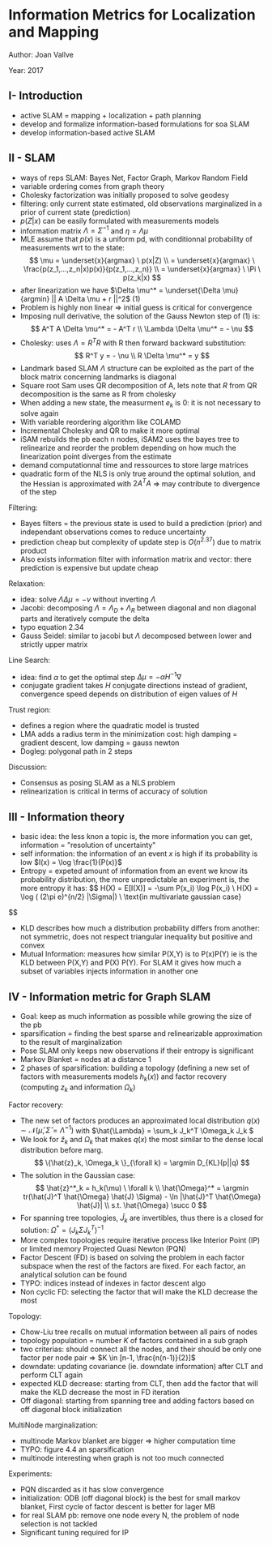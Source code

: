# Information Metrics for Localization and Mapping

Author: Joan Vallve

Year: 2017

## I- Introduction

* active SLAM = mapping + localization + path planning
* develop and formalize information-based formulations for soa SLAM
* develop information-based active SLAM

## II - SLAM

* ways of reps SLAM: Bayes Net, Factor Graph, Markov Random Field
* variable ordering comes from graph theory
* Cholesky factorization was initially proposed to solve geodesy
* filtering: only current state estimated, old observations marginalized in a prior of current state (prediction)
* $p(Z|x)$ can be easily formulated with measurements models
* information matrix $\Lambda = \Sigma^{-1}$ and $\eta = \Lambda \mu$
* MLE assume that $p(x)$ is a uniform pd, with conditionnal probability of measurements wrt to the state:
$$
\mu = \underset{x}{argmax} \ p(x|Z) \\
= \underset{x}{argmax} \ \frac{p(z_1,...,z_n|x)p(x)}{p(z_1,...,z_n)} \\
= \underset{x}{argmax} \ \Pi \ p(z_k|x)
$$
* after linearization we have $\Delta \mu^* = \underset{\Delta \mu}{argmin} || A \Delta \mu + r ||^2$ (1)
* Problem is highly non linear => initial guess is critical for convergence
* Imposing null derivative, the solution of the Gauss Newton step of (1) is:
$$
A^T A \Delta \mu^* = - A^T r \\
\Lambda \Delta \mu^* = - \nu
$$
* Cholesky: uses $\Lambda = R^T R$ with R then forward backward substitution:
$$
R^T y = - \nu \\
R \Delta \mu^* = y
$$
* Landmark based SLAM $\Lambda$ structure can be exploited as the part of the block matrix concerning landmarks is diagonal
* Square root Sam uses QR decomposition of A, lets note that $R$ from QR decomposition is the same as R from cholesky
* When adding a new state, the measurment $e_k$ is 0: it is not necessary to solve again
* With variable reordering algorithm like COLAMD
* Incremental Cholesky and QR to make it more optimal
* iSAM rebuilds the pb each n nodes, iSAM2 uses the bayes tree to relinearize and reorder the problem depending on how much the linearization point diverges from the estimate
* demand computationnal time and ressources to store large matrices
* quadratic form of the NLS is only true around the optimal solution, and the Hessian is approximated with $2A^TA$ => may contribute to divergence of the step

Filtering:
* Bayes filters = the previous state is used to build a prediction (prior) and independant observations comes to reduce uncertainty
* prediction cheap but complexity of update step is $O(n^{2.37})$ due to matrix product
* Also exists information filter with information matrix and vector: there prediction is expensive but update cheap

Relaxation:
* idea: solve $\Lambda \Delta \mu = - \nu$ without inverting $\Lambda$
* Jacobi: decomposing $\Lambda = \Lambda_D + \Lambda_R$ between diagonal and non diagonal parts and iteratively compute the delta
* typo equation 2.34
* Gauss Seidel: similar to jacobi but $\Lambda$ decomposed between lower and strictly upper matrix

Line Search:
* idea: find $\alpha$ to get the optimal step $\Delta \mu = - \alpha H^{-1} \nabla$
* conjugate gradient takes $H$ conjugate directions instead of gradient, convergence speed depends on distribution of eigen values of $H$

Trust region:
* defines a region where the quadratic model is trusted
* LMA adds a radius term in the minimization cost: high damping = gradient descent, low damping = gauss newton
* Dogleg: polygonal path in 2 steps 

Discussion:
* Consensus as posing SLAM as a NLS problem
* relinearization is critical in terms of accuracy of solution

## III - Information theory

* basic idea: the less knon a topic is, the more information you can get, information = "resolution of uncertainty"
* self information: the information of an event $x$ is high if its probability is low $I(x) = \log \frac{1}{P(x)}$
* Entropy = expeted amount of information from an event we know its probability distribution, the more unpredictable an experiment is, the more entropy it has:
$$
H(X) = E[I(X)] = -\sum P(x_i) \log P(x_i) \\
H(X) = \log ( (2\pi e)^{n/2} |\Sigma|) \ \text{in multivariate gaussian case}

$$
* KLD describes how much a distribution probability differs from another: not symmetric, does not respect triangular inequality but positive and convex
* Mutual Information: measures how similar P(X,Y) is to P(x)P(Y) ie is the KLD between P(X,Y) and P(X) P(Y). For SLAM it gives how much a subset of variables injects information in another one

## IV - Information metric for Graph SLAM

* Goal: keep as much information as possible while growing the size of the pb
* sparsification = finding the best sparse and relinearizable approximation to the result of marginalization
* Pose SLAM only keeps new observations if their entropy is significant
* Markov Blanket = nodes at a distance 1 
* 2 phases of sparsification: building a topology (defining a new set of factors with measurements models $h_k(x)$) and factor recovery (computing $z_k$ and information $\Omega_k$)

Factor recovery:
* The new set of factors produces an approximated local distribution $q(x) \sim \mathcal{N}(\hat{\mu}, \hat{\Sigma} = \hat{\Lambda}^{-1})$ with $\hat{\Lambda} = \sum_k J_k^T \Omega_k J_k $
* We look for $\hat{z}_k$ and $\Omega_k$ that makes $q(x)$ the most similar to the dense local distribution before marg.
$$
\{\hat{z}_k, \Omega_k \}_{\forall k} = \argmin D_{KL}(p||q)
$$
* The solution in the Gaussian case:
$$
\hat{z}^*_k = h_k(\mu) \  \forall k \\
\hat{\Omega}^* = \argmin tr(\hat{J}^T \hat{\Omega} \hat{J} \Sigma) - \ln |\hat{J}^T \hat{\Omega} \hat{J}| \\
s.t. \hat{\Omega} \succ 0
$$
* For spanning tree topologies, $\hat{J}_k$ are invertibles, thus there is a closed for solution: $\Omega^* = (J_k \Sigma J_k^T)^{-1}$
* More complex topologies require iterative process like Interior Point (IP) or limited memory Projected Quasi Newton (PQN)
* Factor Descent (FD) is based on solving the problem in each factor subspace when the rest of the factors are fixed. For each factor, an analytical solution can be found
* TYPO: indices instead of indexes in factor descent algo
* Non cyclic FD: selecting the factor that will make the KLD decrease the most

Topology:
* Chow-Liu tree recalls on mutual information between all pairs of nodes 
* topology population = number $K$ of factors contained in a sub graph
* two criterias: should connect all the nodes, and their should be only one factor per node pair => $K \in [n-1, \frac{n(n-1)}{2}]$
* downdate: updating covariance (ie. downdate information) after CLT and perform CLT again
* expected KLD decrease: starting from CLT, then add the factor that will make the KLD decrease the most in FD iteration
* Off diagonal: starting from spanning tree and adding factors based on off diagonal block initialization

MultiNode marginalization:
* multinode Markov blanket are bigger => higher computation time
* TYPO: figure 4.4 an sparsification
* multinode interesting when graph is not too much connected

Experiments:
* PQN discarded as it has slow convergence
* initialization: ODB (off diagonal block) is the best for small markov blanket, First cycle of factor descent is better for lager MB
* for real SLAM pb: remove one node every N, the problem of node selection is not tackled 
* Significant tuning required for IP